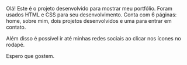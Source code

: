 Olá!
Este é o projeto desenvolvido para mostrar meu portfólio.
Foram usados HTML e CSS para seu desenvolvimento. 
Conta com 6 páginas: home, sobre mim, dois projetos desenvolvidos e uma para entrar em contato.

Além disso é possível ir até minhas redes sociais ao clicar nos ícones no rodapé.

Espero que gostem.
